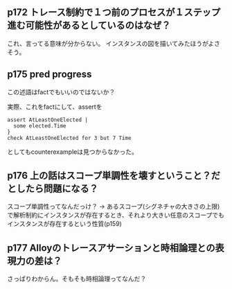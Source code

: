 ## p172 トレース制約で１つ前のプロセスが１ステップ進む可能性があるとしているのはなぜ？

これ、言ってる意味が分からない。
インスタンスの図を描いてみたほうがよさそう。

## p175 pred progress

この述語はfactでもいいのではないか？

実際、これをfactにして、assertを

```
assert AtLeastOneElected |
  some elected.Time
}
check AtLeastOneElected for 3 but 7 Time
```

としてもcounterexampleは見つからなかった。

## p176 上の話はスコープ単調性を壊すということ？だとしたら問題になる？

スコープ単調性ってなんだっけ？
-> あるスコープ(シグネチャの大きさの上限)で解析制約にインスタンスが存在するとき、それより大きい任意のスコープでもインスタンスが存在するという性質(p159)

## p177 Alloyのトレースアサーションと時相論理との表現力の差は？

さっぱりわからん。そもそも時相論理ってなんだ？
